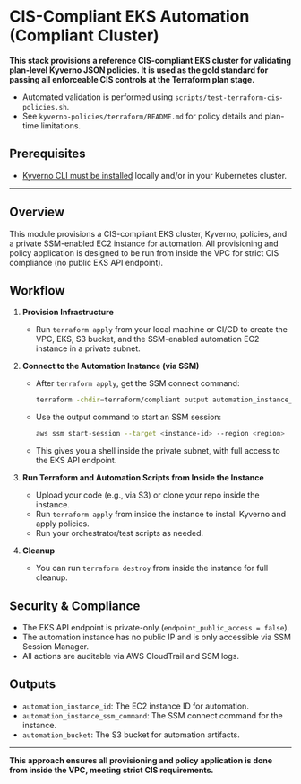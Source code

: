 # CIS-Compliant EKS Automation (Compliant Cluster)

**This stack provisions a reference CIS-compliant EKS cluster for validating plan-level Kyverno JSON policies. It is used as the gold standard for passing all enforceable CIS controls at the Terraform plan stage.**

- Automated validation is performed using `scripts/test-terraform-cis-policies.sh`.
- See `kyverno-policies/terraform/README.md` for policy details and plan-time limitations.

## Prerequisites

- [Kyverno CLI must be installed](https://kyverno.io/docs/installation/) locally and/or in your Kubernetes cluster.

---

## Overview
This module provisions a CIS-compliant EKS cluster, Kyverno, policies, and a private SSM-enabled EC2 instance for automation. All provisioning and policy application is designed to be run from inside the VPC for strict CIS compliance (no public EKS API endpoint).

## Workflow

1. **Provision Infrastructure**
   - Run `terraform apply` from your local machine or CI/CD to create the VPC, EKS, S3 bucket, and the SSM-enabled automation EC2 instance in a private subnet.

2. **Connect to the Automation Instance (via SSM)**
   - After `terraform apply`, get the SSM connect command:
     ```sh
     terraform -chdir=terraform/compliant output automation_instance_ssm_command
     ```
   - Use the output command to start an SSM session:
     ```sh
     aws ssm start-session --target <instance-id> --region <region>
     ```
   - This gives you a shell inside the private subnet, with full access to the EKS API endpoint.

3. **Run Terraform and Automation Scripts from Inside the Instance**
   - Upload your code (e.g., via S3) or clone your repo inside the instance.
   - Run `terraform apply` from inside the instance to install Kyverno and apply policies.
   - Run your orchestrator/test scripts as needed.

4. **Cleanup**
   - You can run `terraform destroy` from inside the instance for full cleanup.

## Security & Compliance
- The EKS API endpoint is private-only (`endpoint_public_access = false`).
- The automation instance has no public IP and is only accessible via SSM Session Manager.
- All actions are auditable via AWS CloudTrail and SSM logs.

## Outputs
- `automation_instance_id`: The EC2 instance ID for automation.
- `automation_instance_ssm_command`: The SSM connect command for the instance.
- `automation_bucket`: The S3 bucket for automation artifacts.

---

**This approach ensures all provisioning and policy application is done from inside the VPC, meeting strict CIS requirements.** 